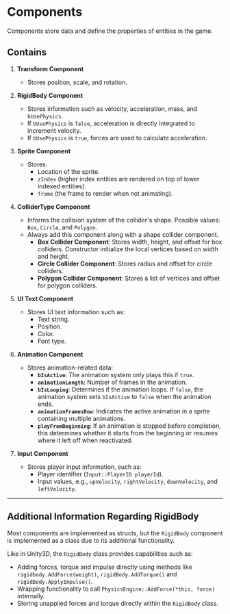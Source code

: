 # Components

Components store data and define the properties of entities in the game.

## Contains

1. **Transform Component**  
   - Stores position, scale, and rotation.

2. **RigidBody Component**  
   - Stores information such as velocity, acceleration, mass, and `bUsePhysics`.  
   - If `bUsePhysics` is `false`, acceleration is directly integrated to increment velocity.  
   - If `bUsePhysics` is `true`, forces are used to calculate acceleration.

3. **Sprite Component**  
   - Stores:  
     - Location of the sprite.  
     - `zIndex` (higher index entities are rendered on top of lower indexed entities).  
     - `frame` (the frame to render when not animating).

4. **ColliderType Component**  
   - Informs the collision system of the collider's shape. Possible values: `Box`, `Circle`, and `Polygon`.  
   - Always add this component along with a shape collider component.  
     - **Box Collider Component**: Stores width, height, and offset for box colliders. Constructor initialize the local vertices based on width and height.  
     - **Circle Collider Component**: Stores radius and offset for circle colliders. 
     - **Polygon Collider Component**: Stores a list of vertices and offset for polygon colliders.

5. **UI Text Component**  
   - Stores UI text information such as:  
     - Text string.  
     - Position.  
     - Color.  
     - Font type.

6. **Animation Component**  
   - Stores animation-related data:  
     - **`bIsActive`**: The animation system only plays this if `true`.  
     - **`animationLength`**: Number of frames in the animation.  
     - **`bIsLooping`**: Determines if the animation loops. If `false`, the animation system sets `bIsActive` to `false` when the animation ends.  
     - **`animationFramesRow`**: Indicates the active animation in a sprite containing multiple animations.  
     - **`playFromBeginning`**: If an animation is stopped before completion, this determines whether it starts from the beginning or resumes where it left off when reactivated.

7. **Input Component**  
   - Stores player input information, such as:  
     - Player identifier (`Input::PlayerID playerId`).  
     - Input values, e.g., `upVelocity`, `rightVelocity`, `downVelocity`, and `leftVelocity`.

---

## Additional Information Regarding RigidBody

Most components are implemented as structs, but the `RigidBody` component is implemented as a class due to its additional functionality.  

Like in Unity3D, the `RigidBody` class provides capabilities such as:  
- Adding forces, torque and impulse directly using methods like `rigidbody.AddForce(weight)`, `rigidBody.AddTorque()` and `rigidBody.ApplyImpulse()`.  
- Wrapping functionality to call `PhysicsEngine::AddForce(*this, force)` internally.  
- Storing unapplied forces and torque directly within the `RigidBody` class.  
